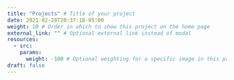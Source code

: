 ```yaml
---
title: "Projects" # Title of your project
date: 2021-02-28T20:37:18-05:00
weight: 10 # Order in which to show this project on the home page
external_link: "" # Optional external link instead of modal
resources:
  - src:
    params:
      weight: -100 # Optional weighting for a specific image in this project folder
draft: false
---
```

